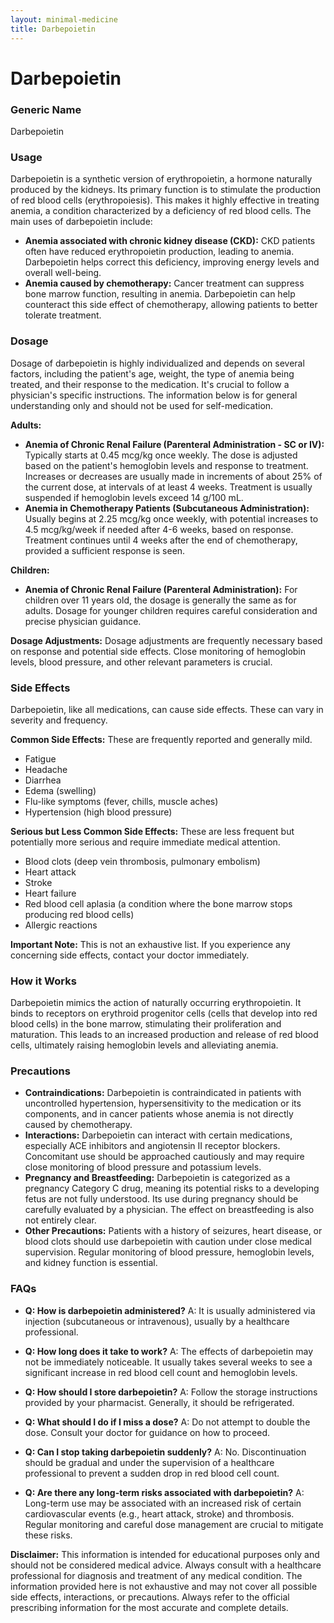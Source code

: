 ```yaml
---
layout: minimal-medicine
title: Darbepoietin
---
```


# Darbepoietin
### Generic Name
Darbepoietin

### Usage
Darbepoietin is a synthetic version of erythropoietin, a hormone naturally produced by the kidneys.  Its primary function is to stimulate the production of red blood cells (erythropoiesis).  This makes it highly effective in treating anemia, a condition characterized by a deficiency of red blood cells.  The main uses of darbepoietin include:

* **Anemia associated with chronic kidney disease (CKD):**  CKD patients often have reduced erythropoietin production, leading to anemia. Darbepoietin helps correct this deficiency, improving energy levels and overall well-being.
* **Anemia caused by chemotherapy:** Cancer treatment can suppress bone marrow function, resulting in anemia. Darbepoietin can help counteract this side effect of chemotherapy, allowing patients to better tolerate treatment.

### Dosage

Dosage of darbepoietin is highly individualized and depends on several factors, including the patient's age, weight, the type of anemia being treated, and their response to the medication.  It's crucial to follow a physician's specific instructions.  The information below is for general understanding only and should not be used for self-medication.

**Adults:**

* **Anemia of Chronic Renal Failure (Parenteral Administration - SC or IV):**  Typically starts at 0.45 mcg/kg once weekly. The dose is adjusted based on the patient's hemoglobin levels and response to treatment.  Increases or decreases are usually made in increments of about 25% of the current dose, at intervals of at least 4 weeks. Treatment is usually suspended if hemoglobin levels exceed 14 g/100 mL.
* **Anemia in Chemotherapy Patients (Subcutaneous Administration):** Usually begins at 2.25 mcg/kg once weekly, with potential increases to 4.5 mcg/kg/week if needed after 4-6 weeks, based on response.  Treatment continues until 4 weeks after the end of chemotherapy, provided a sufficient response is seen.


**Children:**

* **Anemia of Chronic Renal Failure (Parenteral Administration):** For children over 11 years old, the dosage is generally the same as for adults.  Dosage for younger children requires careful consideration and precise physician guidance.


**Dosage Adjustments:** Dosage adjustments are frequently necessary based on response and potential side effects.  Close monitoring of hemoglobin levels, blood pressure, and other relevant parameters is crucial.

### Side Effects

Darbepoietin, like all medications, can cause side effects.  These can vary in severity and frequency.

**Common Side Effects:**  These are frequently reported and generally mild.

* Fatigue
* Headache
* Diarrhea
* Edema (swelling)
* Flu-like symptoms (fever, chills, muscle aches)
* Hypertension (high blood pressure)


**Serious but Less Common Side Effects:** These are less frequent but potentially more serious and require immediate medical attention.

* Blood clots (deep vein thrombosis, pulmonary embolism)
* Heart attack
* Stroke
* Heart failure
* Red blood cell aplasia (a condition where the bone marrow stops producing red blood cells)
* Allergic reactions


**Important Note:** This is not an exhaustive list.  If you experience any concerning side effects, contact your doctor immediately.

### How it Works

Darbepoietin mimics the action of naturally occurring erythropoietin. It binds to receptors on erythroid progenitor cells (cells that develop into red blood cells) in the bone marrow, stimulating their proliferation and maturation. This leads to an increased production and release of red blood cells, ultimately raising hemoglobin levels and alleviating anemia.

### Precautions

* **Contraindications:** Darbepoietin is contraindicated in patients with uncontrolled hypertension, hypersensitivity to the medication or its components, and in cancer patients whose anemia is not directly caused by chemotherapy.
* **Interactions:**  Darbepoietin can interact with certain medications, especially ACE inhibitors and angiotensin II receptor blockers.  Concomitant use should be approached cautiously and may require close monitoring of blood pressure and potassium levels.
* **Pregnancy and Breastfeeding:**  Darbepoietin is categorized as a pregnancy Category C drug, meaning its potential risks to a developing fetus are not fully understood.  Its use during pregnancy should be carefully evaluated by a physician.  The effect on breastfeeding is also not entirely clear.
* **Other Precautions:** Patients with a history of seizures, heart disease, or blood clots should use darbepoietin with caution under close medical supervision.  Regular monitoring of blood pressure, hemoglobin levels, and kidney function is essential.

### FAQs

* **Q: How is darbepoietin administered?** A: It is usually administered via injection (subcutaneous or intravenous), usually by a healthcare professional.


* **Q: How long does it take to work?** A: The effects of darbepoietin may not be immediately noticeable. It usually takes several weeks to see a significant increase in red blood cell count and hemoglobin levels.


* **Q: How should I store darbepoietin?** A: Follow the storage instructions provided by your pharmacist. Generally, it should be refrigerated.


* **Q: What should I do if I miss a dose?** A: Do not attempt to double the dose. Consult your doctor for guidance on how to proceed.


* **Q: Can I stop taking darbepoietin suddenly?** A: No.  Discontinuation should be gradual and under the supervision of a healthcare professional to prevent a sudden drop in red blood cell count.


* **Q: Are there any long-term risks associated with darbepoietin?** A:  Long-term use may be associated with an increased risk of certain cardiovascular events (e.g., heart attack, stroke) and thrombosis.  Regular monitoring and careful dose management are crucial to mitigate these risks.


**Disclaimer:** This information is intended for educational purposes only and should not be considered medical advice.  Always consult with a healthcare professional for diagnosis and treatment of any medical condition.  The information provided here is not exhaustive and may not cover all possible side effects, interactions, or precautions.  Always refer to the official prescribing information for the most accurate and complete details.
